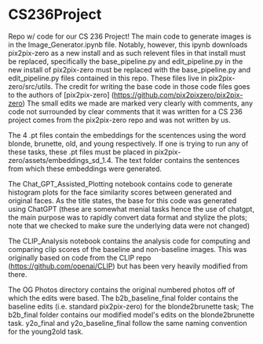# CS236Project

Repo w/ code for our CS 236 Project! The main code to generate images is in the Image_Generator.ipynb file. 
Notably, however, this ipynb downloads pix2pix-zero as a new install and as such relevent files in that install must be replaced, specifically the base_pipeline.py and edit_pipeline.py in the new install of 
pix2pix-zero must be replaced with the base_pipeline.py and edit_pipeline.py files contained in this repo. These files live in pix2pix-zero/src/utils. The credit for writing the base code in those code files goes to the authors of [pix2pix-zero] (https://github.com/pix2pixzero/pix2pix-zero)
The small edits we made are marked very clearly with comments, any code not surrounded by clear comments that it was written for a CS 236 project comes from the pix2pix-zero repo and was not written by us.

The 4 .pt files contain the embeddings for the scentences using the word blonde, brunette, old, and young respectively. If one is trying to run any of these tasks, these .pt files must be placed in pix2pix-zero/assets/embeddings_sd_1.4. The text folder contains the sentences from which these embeddings were generated.

The Chat_GPT_Assisted_Plotting notebook contains code to generate histogram plots for the face similarity scores between generated and original faces. As the title states, the base for this code was generated using ChatGPT (these are somewhat menial tasks hence the use of chatgpt, the main purpose was to rapidly convert data format and stylize the plots; note that we checked to make sure the underlying data were not changed)

The CLIP_Analysis notebook contains the analysis code for computing and comparing clip scores of the baseline and non-baseline images. This was originally based on code from the CLIP repo (https://github.com/openai/CLIP) but has been very heavily modified from there.

The OG Photos directory contains the original numbered photos off of which the edits were based. The b2b_baseline_final folder contains the baseline edits (i.e. standard pix2pix-zero) for the blonde2brunette task; The b2b_final folder contains our modified model's edits on the blonde2brunette task. y2o_final and y2o_baseline_final follow the same naming convention for the young2old task.

